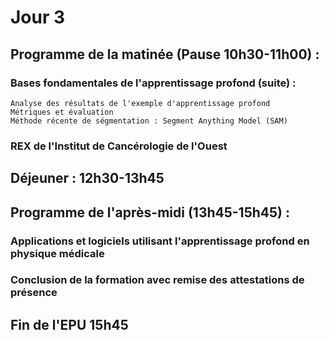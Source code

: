 # Jour 3

## Programme de la matinée (Pause 10h30-11h00) :
  
  ### Bases fondamentales de l'apprentissage profond (suite) : 
    Analyse des résultats de l'exemple d'apprentissage profond
    Métriques et évaluation
    Méthode récente de ségmentation : Segment Anything Model (SAM)

  ### REX de l'Institut de Cancérologie de l'Ouest 

## Déjeuner : 12h30-13h45

## Programme de l'après-midi (13h45-15h45) :

  ### Applications et logiciels utilisant l'apprentissage profond en physique médicale

  ### Conclusion de la formation avec remise des attestations de présence

## Fin de l'EPU 15h45
